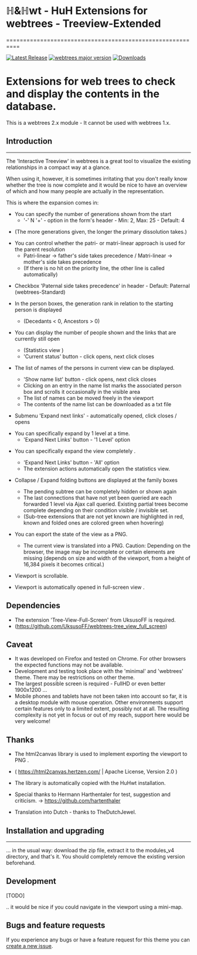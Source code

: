 # ℍ&ℍwt - HuH Extensions for webtrees - Treeview-Extended
==========================================================

[![Latest Release](https://img.shields.io/github/v/release/huhwt/huhwt-xtv)][1]
[![webtrees major version](https://img.shields.io/badge/webtrees-v2.x-green)][2]
[![Downloads](https://img.shields.io/github/downloads/huhwt/huhwt-xtv/v1.0/total)]()

# Extensions for web trees to check and display the contents in the database.

This is a webtrees 2.x module - It cannot be used with webtrees 1.x.

## Introduction
-------------

The 'Interactive Treeview' in webtrees is a great tool to visualize the existing relationships in a compact way at a glance. 

When using it, however, it is sometimes irritating that you don't really know whether
the tree is now complete and it would be nice to have an overview of which
and how many people are actually in the representation.

This is where the expansion comes in:

* You can specify the number of generations shown from the start
    - '-' N '+' - option in the form's header    - Min: 2, Max: 25 - Default: 4
- (The more generations given, the longer the primary dissolution takes.)

* You can control whether the patri- or matri-linear approach is used for the parent resolution 
    - Patri-linear -> father's side takes precedence  / Matri-linear -> mother's side takes precedence
    - (If there is no hit on the priority line, the other line is called automatically)
- Checkbox 'Paternal side takes precedence' in header   - Default: Paternal (webtrees-Standard)

* In the person boxes, the generation rank in relation to the starting person is displayed 
    - (Decedants < 0, Ancestors > 0)

* You can display the number of people shown and the links that are currently still open
    - (Statistics view )
    - 'Current status' button               - click opens, next click closes 

* The list of names of the persons in current view can be displayed.
    - 'Show name list' button               - click opens, next click closes 
    - Clicking on an entry in the name list marks the associated person box and scrolls it
occasionally in the visible area     
    - The list of names can be moved freely in the viewport 
    - The contents of the name list can be downloaded as a txt file 

* Submenu 'Expand next links'               - automatically opened, click closes / opens 
-   You can specifically expand by 1 level at a time.
    - 'Expand Next Links' button    - '1 Level' option
*   You can specifically expand the view completely .
    - 'Expand Next Links' button    - 'All' option 
    - The extension actions automatically open the statistics view.

* Collapse / Expand folding buttons are displayed at the family boxes 
    - The pending subtree can be completely hidden or shown again 
    - The last connections that have not yet been queried are each forwarded 1 level via
Ajax call queried. Existing partial trees become complete depending on their condition
visible / invisible set. 
    - (Sub-tree extensions that are not yet known are highlighted in red, known and
folded ones are colored green when hovering)

* You can export the state of the view as a PNG.
    - The current view is translated into a PNG. Caution: Depending on the browser, the image
may be incomplete or certain elements are missing (depends on size and width of the
viewport, from a height of 16,384 pixels it becomes critical.) 

* Viewport is scrollable.

* Viewport is automatically opened in full-screen view .

## Dependencies 

* The extension 'Tree-View-Full-Screen' from UksusoFF is required.
* (https://github.com/UksusoFF/webtrees-tree_view_full_screen)

## Caveat

* It was developed on Firefox and tested on Chrome. For other browsers the expected functions
may not be available.
* Development and testing took place with the 'minimal' and 'webtrees' theme. There may be restrictions on 
other theme.
* The largest possible screen is required - FullHD or even better 1900x1200  ...
* Mobile phones and tablets have not been taken into account so far, it is a desktop module with mouse operation. Other environments support certain features only to a limited extent, possibly not at all. The resulting complexity is not yet in focus or out of my reach, support here would be very welcome!

## Thanks

* The html2canvas library is used to implement exporting the viewport to PNG .
*   ( https://html2canvas.hertzen.com/ | Apache License, Version 2.0 )
* The library is automatically copied with the HuHwt installation.

* Special thanks to Hermann Harthentaler for test, suggestion and criticism. -> https://github.com/hartenthaler

* Translation into Dutch - thanks to TheDutchJewel. 

## Installation and upgrading
--------------------------

... in the usual way: download the zip file, extract it to the modules_v4 directory, and that's it. You should completely remove the existing version beforehand.

Development
-------------------------

[TODO]

.. it would be nice if you could navigate in the viewport using a mini-map.

Bugs and feature requests
-------------------------
If you experience any bugs or have a feature request for this theme you can [create a new issue][3].

[1]: https://github.com/huhwt/huhwt-xtv/releases/latest
[2]: https://webtrees.net/download
[3]: https://github.com/huhwt/huhwt-xtv/issues?state=open